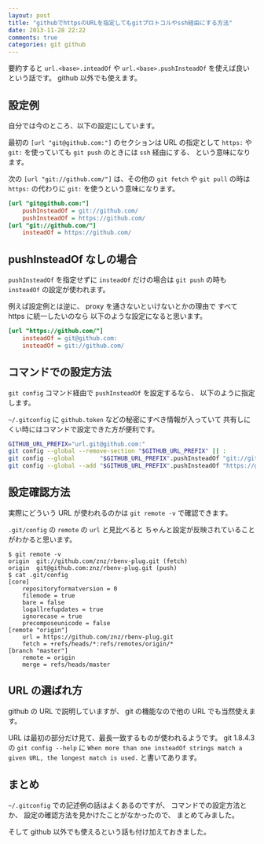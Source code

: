 ```yaml
---
layout: post
title: "githubでhttpsのURLを指定してもgitプロトコルやssh経由にする方法"
date: 2013-11-28 22:22
comments: true
categories: git github
---
```

要約すると `url.<base>.inteadOf` や `url.<base>.pushInsteadOf`
を使えば良いという話です。
github 以外でも使えます。

<!--more-->

## 設定例

自分では今のところ、以下の設定にしています。

最初の
`[url "git@github.com:"]`
のセクションは URL の指定として
`https:` や `git:` を使っていても
`git push` のときには `ssh` 経由にする、
という意味になります。

次の
`[url "git://github.com/"]`
は、その他の `git fetch` や `git pull` の時は
`https:` の代わりに `git:` を使うという意味になります。

```ini ~/.gitconfig
[url "git@github.com:"]
	pushInsteadOf = git://github.com/
	pushInsteadOf = https://github.com/
[url "git://github.com/"]
	insteadOf = https://github.com/
```

## pushInsteadOf なしの場合

`pushInsteadOf` を指定せずに `insteadOf` だけの場合は
`git push` の時も `insteadOf` の設定が使われます。

例えば設定例とは逆に、
proxy を通さないといけないとかの理由で
すべて https に統一したいのなら
以下のような設定になると思います。

```ini ~/.gitconfig
[url "https://github.com/"]
	insteadOf = git@github.com:
	insteadOf = git://github.com/
```

## コマンドでの設定方法

`git config` コマンド経由で `pushInsteadOf` を設定するなら、
以下のように指定します。

`~/.gitconfig` に `github.token` などの秘密にすべき情報が入っていて
共有しにくい時にはコマンドで設定できた方が便利です。

```bash
GITHUB_URL_PREFIX="url.git@github.com:"
git config --global --remove-section "$GITHUB_URL_PREFIX" || :
git config --global       "$GITHUB_URL_PREFIX".pushInsteadOf "git://github.com/"
git config --global --add "$GITHUB_URL_PREFIX".pushInsteadOf "https://github.com/"
```

## 設定確認方法

実際にどういう URL が使われるのかは
`git remote -v`
で確認できます。

`.git/config` の `remote` の `url` と見比べると
ちゃんと設定が反映されていることがわかると思います。

```console
$ git remote -v
origin	git://github.com/znz/rbenv-plug.git (fetch)
origin	git@github.com:znz/rbenv-plug.git (push)
$ cat .git/config
[core]
	repositoryformatversion = 0
	filemode = true
	bare = false
	logallrefupdates = true
	ignorecase = true
	precomposeunicode = false
[remote "origin"]
	url = https://github.com/znz/rbenv-plug.git
	fetch = +refs/heads/*:refs/remotes/origin/*
[branch "master"]
	remote = origin
	merge = refs/heads/master
```

## URL の選ばれ方

github の URL で説明していますが、
git の機能なので他の URL でも当然使えます。

URL は最初の部分だけ見て、最長一致するものが使われるようです。
git 1.8.4.3 の `git config --help` に
`When more than one insteadOf strings match a given URL, the longest match is used.`
と書いてあります。

## まとめ

`~/.gitconfig` での記述例の話はよくあるのですが、
コマンドでの設定方法とか、
設定の確認方法を見かけたことがなかったので、
まとめてみました。

そして github 以外でも使えるという話も付け加えておきました。

